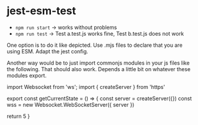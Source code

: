 # jest-esm-test

- `npm run start` -> works without problems
- `npm run test` -> Test a.test.js works fine, Test b.test.js does not work

One option is to do it like depicted. Use .mjs files to declare that you are using ESM. Adapt the jest config.

Another way would be to just import commonjs modules in your js files like the following. That should also work.
Depends a little bit on whatever these modules export.


import Websocket from 'ws';
import { createServer } from 'https'

export const getCurrentState = () => {
  const server = createServer({})
  const wss = new Websocket.WebSocketServer({ server })

  return 5
}
